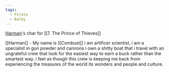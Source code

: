 ```yaml
---
tags:
  - Pirate
  - Balky
---
```

[Harman](Harman.md)'s char for [[7. The Prince of Thieves]]

[[Harman]] - My name is [[Combust]] i am artificer scientist, i am a specialist in gun powder and cannons i own a shitty boat that i travel with an ungrateful crew that look for the easiest way to earn a buck rather than the smartest way. i feel as though this crew is keeping me back from experiencing the treasures of the world its wonders and people and culture.